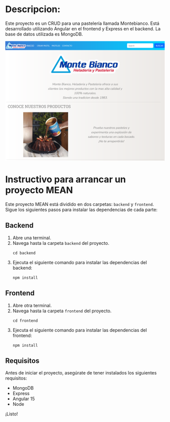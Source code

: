 # Descripcion: 

Este proyecto es un CRUD para una pastelería llamada Montebianco. Está desarrollado utilizando Angular en el frontend y Express en el backend. La base de datos utilizada es MongoDB.


![Overview de la Pastelería](/capturas/cap01.png)

# Instructivo para arrancar un proyecto MEAN

Este proyecto MEAN está dividido en dos carpetas: `backend` y `frontend`. Sigue los siguientes pasos para instalar las dependencias de cada parte:

## Backend

1. Abre una terminal.
2. Navega hasta la carpeta `backend` del proyecto.
    ```
    cd backend
    ```
3. Ejecuta el siguiente comando para instalar las dependencias del backend:
    ```
    npm install
    ```

## Frontend

1. Abre otra terminal.
2. Navega hasta la carpeta `frontend` del proyecto.
    ```
    cd frontend
    ```
3. Ejecuta el siguiente comando para instalar las dependencias del frontend:
    ```
    npm install
    ```

## Requisitos

Antes de iniciar el proyecto, asegúrate de tener instalados los siguientes requisitos:

- MongoDB
- Express
- Angular 15
- Node

¡Listo!